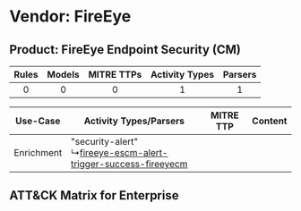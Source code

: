 Vendor: FireEye
===============
Product: FireEye Endpoint Security (CM)
---------------------------------------
| Rules | Models | MITRE TTPs | Activity Types | Parsers |
|:-----:|:------:|:----------:|:--------------:|:-------:|
|   0   |   0    |     0      |       1        |    1    |

|  Use-Case  | Activity Types/Parsers    | MITRE TTP | Content    |
|:----------:| ---- | --------- | ---- |
| Enrichment |  "security-alert"<br> ↳[fireeye-escm-alert-trigger-success-fireeyecm](Ps/pC_fireeyeescmalerttriggersuccessfireeyecm.md)<br> |    | [](RM/r_m_fireeye_fireeye_endpoint_security_(cm)_Enrichment.md) |

ATT&CK Matrix for Enterprise
----------------------------
